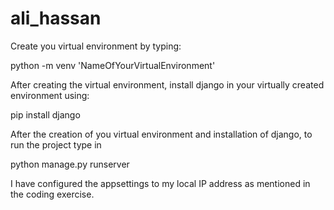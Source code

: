 # ali_hassan

Create you virtual environment by typing:

python -m venv 'NameOfYourVirtualEnvironment'

After creating the virtual environment, install django in your virtually created environment using:

pip install django

After the creation of you virtual environment and installation of django, to run the project type in 

python manage.py runserver

I have configured the appsettings to my local IP address as mentioned in the coding exercise.
